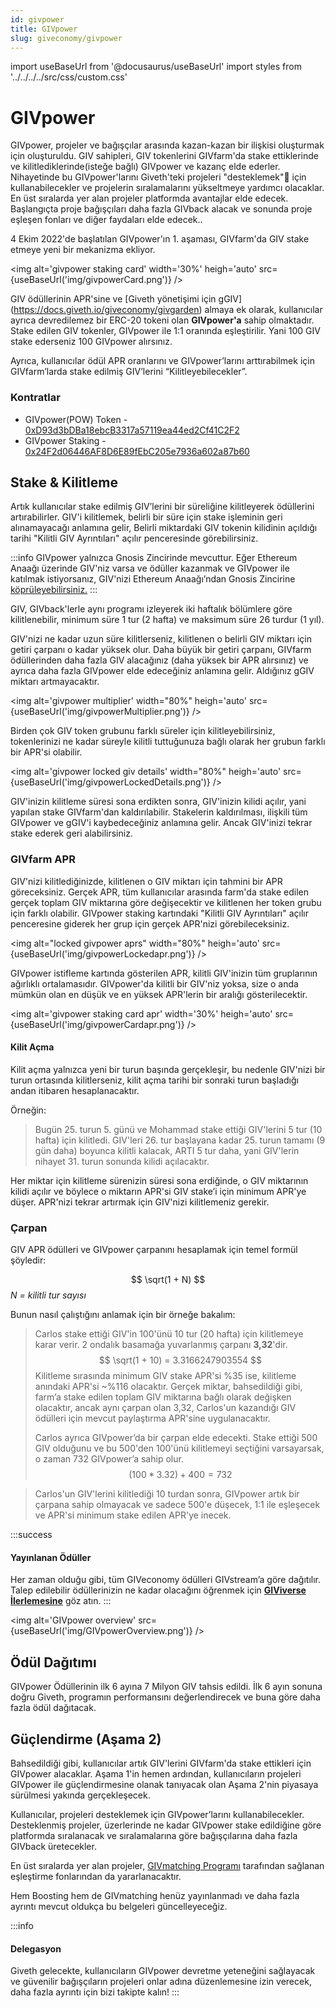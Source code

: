 ```yaml
---
id: givpower
title: GIVpower
slug: giveconomy/givpower
---
```

import useBaseUrl from '@docusaurus/useBaseUrl'
import styles from '../../../../src/css/custom.css'


# GIVpower

GIVpower, projeler ve bağışçılar arasında kazan-kazan bir ilişkisi oluşturmak için oluşturuldu. GIV sahipleri, GIV tokenlerini GIVfarm'da stake ettiklerinde ve kilitlediklerinde(isteğe bağlı) GIVpower ve kazanç elde ederler. Nihayetinde bu GIVpower'larını Giveth'teki projeleri "desteklemek"🚀 için kullanabilecekler ve projelerin sıralamalarını yükseltmeye yardımcı olacaklar. En üst sıralarda yer alan projeler platformda avantajlar elde edecek. Başlangıçta proje bağışçıları daha fazla GIVback alacak ve sonunda proje eşleşen fonları ve diğer faydaları elde edecek..

4 Ekim 2022'de başlatılan GIVpower'ın 1. aşaması, GIVfarm'da GIV stake etmeye yeni bir mekanizma ekliyor.

<img alt='givpower staking card' width='30%' heigh='auto' src={useBaseUrl('img/givpowerCard.png')} />


GIV ödüllerinin APR'sine ve [Giveth yönetişimi için gGIV] (https://docs.giveth.io/giveconomy/givgarden) almaya ek olarak, kullanıcılar ayrıca devredilemez bir ERC-20 tokeni olan **GIVpower'a** sahip olmaktadır. Stake edilen GIV tokenler, GIVpower ile 1:1 oranında eşleştirilir.
Yani 100 GIV stake ederseniz 100 GIVpower alırsınız.

Ayrıca, kullanıcılar ödül APR oranlarını ve GIVpower’larını arttırabilmek için GIVfarm’larda stake edilmiş GIV’lerini “Kilitleyebilecekler”.

### Kontratlar

- GIVpower(POW) Token - [0xD93d3bDBa18ebcB3317a57119ea44ed2Cf41C2F2](https://gnosis.blockscout.com/address/0xD93d3bDBa18ebcB3317a57119ea44ed2Cf41C2F2)
- GIVpower Staking - [0x24F2d06446AF8D6E89fEbC205e7936a602a87b60](https://gnosis.blockscout.com/address/0x24F2d06446AF8D6E89fEbC205e7936a602a87b60)

## Stake & Kilitleme

Artık kullanıcılar stake edilmiş GIV’lerini bir süreliğine kilitleyerek ödüllerini artırabilirler. GIV'i kilitlemek, belirli bir süre için stake işleminin geri alınamayacağı anlamına gelir, Belirli miktardaki GIV tokenin kilidinin açıldığı tarihi "Kilitli GIV Ayrıntıları" açılır penceresinde görebilirsiniz.

:::info
GIVpower yalnızca Gnosis Zincirinde mevcuttur. Eğer Ethereum Anaağı üzerinde GIV'niz varsa ve ödüller kazanmak ve GIVpower ile katılmak istiyorsanız, GIV'nizi Ethereum Anaağı’ndan Gnosis Zincirine [köprüleyebilirsiniz.](https://omni.gnosischain.com/bridge)
:::

GIV, GIVback'lerle aynı programı izleyerek iki haftalık bölümlere göre kilitlenebilir, minimum süre 1 tur (2 hafta) ve maksimum süre 26 turdur (1 yıl).

GIV'nizi ne kadar uzun süre kilitlerseniz, kilitlenen o belirli GIV miktarı için getiri çarpanı o kadar yüksek olur. Daha büyük bir getiri çarpanı, GIVfarm ödüllerinden daha fazla GIV alacağınız (daha yüksek bir APR alırsınız) ve ayrıca daha fazla GIVpower elde edeceğiniz anlamına gelir. Aldığınız gGIV miktarı artmayacaktır.

<img alt='givpower multiplier' width="80%" heigh='auto' src={useBaseUrl('img/givpowerMultiplier.png')} />

Birden çok GIV token grubunu farklı süreler için kilitleyebilirsiniz, tokenlerinizi ne kadar süreyle kilitli tuttuğunuza bağlı olarak her grubun farklı bir APR'si olabilir.

<img alt='givpower locked giv details' width="80%" heigh='auto' src={useBaseUrl('img/givpowerLockedDetails.png')} />


GIV'inizin kilitleme süresi sona erdikten sonra, GIV'inizin kilidi açılır, yani yapılan stake GIVfarm'dan  kaldırılabilir. Stakelerin kaldırılması, ilişkili tüm GIVpower ve gGIV'i kaybedeceğiniz anlamına gelir. Ancak GIV'inizi tekrar stake ederek geri alabilirsiniz.



### GIVfarm APR

GIV'nizi kilitlediğinizde, kilitlenen o GIV miktarı için tahmini bir APR göreceksiniz. Gerçek APR, tüm kullanıcılar arasında farm'da stake edilen gerçek toplam GIV miktarına göre değişecektir ve kilitlenen her token grubu için farklı olabilir. GIVpower staking kartındaki "Kilitli GIV Ayrıntıları" açılır penceresine giderek her grup için gerçek APR'nizi görebileceksiniz.

<img alt="locked givpower aprs" width="80%" heigh='auto' src={useBaseUrl('img/givpowerLockedapr.png')} />

GIVpower istifleme kartında gösterilen APR, kilitli GIV'inizin tüm gruplarının ağırlıklı ortalamasıdır. GIVpower'da kilitli bir GIV'niz yoksa, size o anda mümkün olan en düşük ve en yüksek APR'lerin bir aralığı gösterilecektir.

<img alt='givpower staking card apr' width='30%' heigh='auto' src={useBaseUrl('img/givpowerCardapr.png')} />


#### Kilit Açma

Kilit açma yalnızca yeni bir turun başında gerçekleşir, bu nedenle GIV'nizi bir turun ortasında kilitlerseniz, kilit açma tarihi bir sonraki turun başladığı andan itibaren hesaplanacaktır.


Örneğin:

> Bugün 25. turun 5. günü ve Mohammad stake ettiği GIV'lerini 5 tur (10 hafta) için kilitledi. GIV'leri 26. tur başlayana kadar 25. turun tamamı (9 gün daha) boyunca kilitli kalacak, ARTI 5 tur daha, yani GIV'lerin nihayet 31. turun sonunda kilidi açılacaktır.

Her miktar için kilitleme sürenizin süresi sona erdiğinde, o GIV miktarının kilidi açılır ve böylece o miktarın APR'si GIV stake’i için minimum APR'ye düşer. APR'nizi tekrar artırmak için GIV'nizi kilitlemeniz gerekir.

### Çarpan
GIV APR ödülleri ve GIVpower çarpanını hesaplamak için temel formül şöyledir:

$$
\sqrt(1 + N)
$$
*N = kilitli tur sayısı*

Bunun nasıl çalıştığını anlamak için bir örneğe bakalım:

> Carlos stake ettiği GIV'in 100'ünü 10 tur (20 hafta) için kilitlemeye karar verir. 2 ondalık basamağa yuvarlanmış çarpanı **3,32**'dir.
> $$
> \sqrt(1 + 10) = 3.3166247903554
> $$
> Kilitleme sırasında minimum GIV stake APR'si %35 ise, kilitleme anındaki APR'si ~%116 olacaktır. Gerçek miktar, bahsedildiği gibi, farm’a stake edilen toplam GIV miktarına bağlı olarak değişken olacaktır, ancak aynı çarpan olan 3,32, Carlos'un kazandığı GIV ödülleri için mevcut paylaştırma APR'sine uygulanacaktır.
>
>Carlos ayrıca GIVpower’da bir çarpan elde edecekti. Stake ettiği 500 GIV olduğunu ve bu 500'den 100'ünü kilitlemeyi seçtiğini varsayarsak, o zaman 732 GIVpower’a sahip olur.
>$$
>(100 * 3.32) + 400 = 732
>$$

> Carlos'un GIV'lerini kilitlediği 10 turdan sonra, GIVpower artık bir çarpana sahip olmayacak ve sadece 500'e düşecek, 1:1 ile eşleşecek ve APR'si minimum stake edilen APR'ye inecek.

:::success
#### Yayınlanan Ödüller
Her zaman olduğu gibi, tüm GIVeconomy ödülleri GIVstream’a göre dağıtılır. Talep edilebilir ödüllerinizin ne kadar olacağını öğrenmek için [**GIViverse İlerlemesine**](https://giveth.io/givstream) göz atın.
:::


<img alt='GIVpower overview' src={useBaseUrl('img/GIVpowerOverview.png')} />

## Ödül Dağıtımı
GIVpower Ödüllerinin ilk 6 ayına 7 Milyon GIV tahsis edildi. İlk 6 ayın sonuna doğru Giveth, programın performansını değerlendirecek ve buna göre daha fazla ödül dağıtacak.

## Güçlendirme (Aşama 2)

Bahsedildiği gibi, kullanıcılar artık GIV'lerini GIVfarm'da stake ettikleri için GIVpower alacaklar. Aşama 1'in hemen ardından, kullanıcıların projeleri GIVpower ile güçlendirmesine olanak tanıyacak olan Aşama 2'nin piyasaya sürülmesi yakında gerçekleşecek.

Kullanıcılar, projeleri desteklemek için GIVpower’larını kullanabilecekler. Desteklenmiş projeler, üzerlerinde ne kadar GIVpower stake edildiğine göre platformda sıralanacak ve sıralamalarına göre bağışçılarına daha fazla GIVback üretecekler.

En üst sıralarda yer alan projeler, [GIVmatching Programı](https://forum.giveth.io/t/givmatching-idea-generation-on-how-to-distribute-funds/346/21) tarafından sağlanan eşleştirme fonlarından da yararlanacaktır.

Hem Boosting hem de GIVmatching henüz yayınlanmadı ve daha fazla ayrıntı mevcut oldukça bu belgeleri güncelleyeceğiz.

:::info
#### Delegasyon
Giveth gelecekte, kullanıcıların GIVpower devretme yeteneğini sağlayacak ve güvenilir bağışçıların projeleri onlar adına düzenlemesine izin verecek, daha fazla ayrıntı için bizi takipte kalın!
:::
